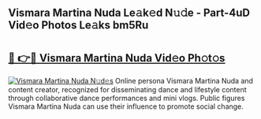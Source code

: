 ## Vismara Martina Nuda Le𝚊k𝚎d N𝚞𝚍e - Part-4uD Vid𝚎o Photos Le𝚊ks bm5Ru

# <h2><a href="http://fbdrzum.evod.top/?m=Vismara+Martina+Nuda">🔗 👉🔴 Vismara Martina Nuda Vid𝚎o Ph𝚘t𝚘s</a></h2>

[![Vismara Martina Nuda N𝚞d𝚎s](https://i.imgur.com/8V9OHl7.gif)](http://fbdrzum.evod.top/?m=Vismara+Martina+Nuda)
Online persona Vismara Martina Nuda and content creator, recognized for disseminating dance and lifestyle content through collaborative dance performances and mini vlogs. Public figures Vismara Martina Nuda can use their influence to promote social change. 
